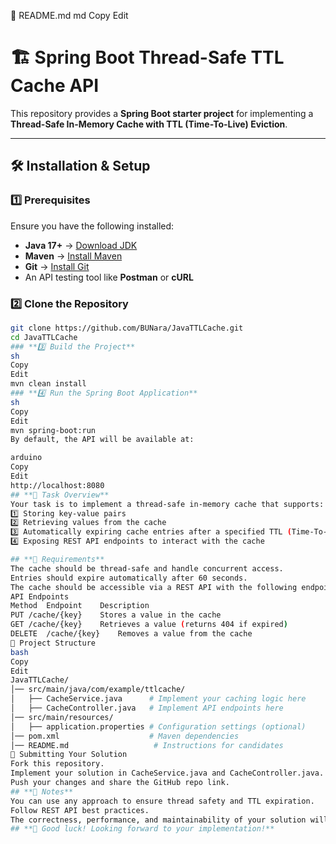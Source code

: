 📌 README.md
md
Copy
Edit
# 🏗️ Spring Boot Thread-Safe TTL Cache API

This repository provides a **Spring Boot starter project** for implementing a **Thread-Safe In-Memory Cache with TTL (Time-To-Live) Eviction**.

---

## **🛠️ Installation & Setup**
### **1️⃣ Prerequisites**
Ensure you have the following installed:
- **Java 17+** → [Download JDK](https://adoptium.net/)
- **Maven** → [Install Maven](https://maven.apache.org/install.html)
- **Git** → [Install Git](https://git-scm.com/)
- An API testing tool like **Postman** or **cURL**

### **2️⃣ Clone the Repository**
```sh
git clone https://github.com/BUNara/JavaTTLCache.git
cd JavaTTLCache
### **3️⃣ Build the Project**
sh
Copy
Edit
mvn clean install
### **4️⃣ Run the Spring Boot Application**
sh
Copy
Edit
mvn spring-boot:run
By default, the API will be available at:

arduino
Copy
Edit
http://localhost:8080
## **📌 Task Overview**
Your task is to implement a thread-safe in-memory cache that supports:
1️⃣ Storing key-value pairs
2️⃣ Retrieving values from the cache
3️⃣ Automatically expiring cache entries after a specified TTL (Time-To-Live)
4️⃣ Exposing REST API endpoints to interact with the cache

## **📌 Requirements**
The cache should be thread-safe and handle concurrent access.
Entries should expire automatically after 60 seconds.
The cache should be accessible via a REST API with the following endpoints:
API Endpoints
Method	Endpoint	Description
PUT	/cache/{key}	Stores a value in the cache
GET	/cache/{key}	Retrieves a value (returns 404 if expired)
DELETE	/cache/{key}	Removes a value from the cache
📂 Project Structure
bash
Copy
Edit
JavaTTLCache/
│── src/main/java/com/example/ttlcache/
│   ├── CacheService.java      # Implement your caching logic here
│   ├── CacheController.java   # Implement API endpoints here
│── src/main/resources/
│   ├── application.properties # Configuration settings (optional)
│── pom.xml                    # Maven dependencies
│── README.md                   # Instructions for candidates
📩 Submitting Your Solution
Fork this repository.
Implement your solution in CacheService.java and CacheController.java.
Push your changes and share the GitHub repo link.
## **📌 Notes**
You can use any approach to ensure thread safety and TTL expiration.
Follow REST API best practices.
The correctness, performance, and maintainability of your solution will be evaluated.
## **🚀 Good luck! Looking forward to your implementation!**
